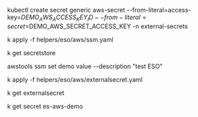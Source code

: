 




kubectl create secret generic aws-secret --from-literal=access-key=$DEMO_AWS_ACCESS_KEY_ID --from-literal=secret=$DEMO_AWS_SECRET_ACCESS_KEY -n external-secrets



k apply -f helpers/eso/aws/ssm.yaml


k get secretstore


awstools ssm set demo value --description "test ESO"





k apply -f helpers/eso/aws/externalsecret.yaml




k get externalsecret




k get secret es-aws-demo